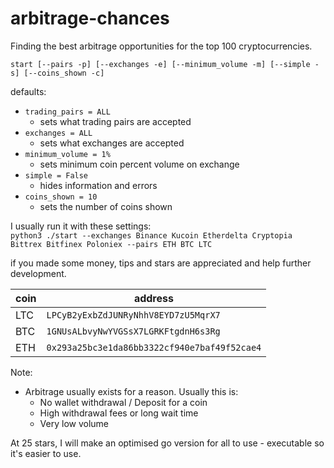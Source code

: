 # arbitrage-chances
Finding the best arbitrage opportunities for the top 100 cryptocurrencies.


`start [--pairs -p] [--exchanges -e] [--minimum_volume -m] [--simple -s] [--coins_shown -c]`

defaults:
+ `trading_pairs = ALL`
  + sets what trading pairs are accepted
+ `exchanges = ALL`
  + sets what exchanges are accepted
+ `minimum_volume = 1%`
  + sets minimum coin percent volume on exchange
+ `simple = False`
  + hides information and errors
+ `coins_shown = 10`
  + sets the number of coins shown

I usually run it with these settings:   
`python3 ./start --exchanges Binance Kucoin Etherdelta Cryptopia Bittrex Bitfinex Poloniex --pairs ETH BTC LTC`

if you made some money, tips and stars are appreciated and help further development.

coin|address
|---|---|
|LTC |`LPCyB2yExbZdJUNRyNhhV8EYD7zU5MqrX7`|
|BTC |`1GNUsALbvyNwYVGSsX7LGRKFtgdnH6s3Rg`|
|ETH |`0x293a25bc3e1da86bb3322cf940e7baf49f52cae4`|

Note:
+ Arbitrage usually exists for a reason. Usually this is:
  + No wallet withdrawal / Deposit for a coin
  + High withdrawal fees or long wait time
  + Very low volume
  
At 25 stars, I will make an optimised go version for all to use - executable so it's easier to use.
